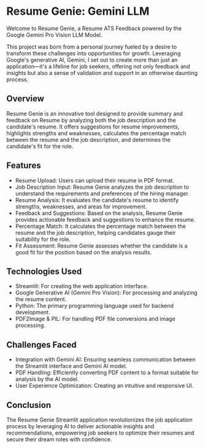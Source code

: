 # Resume Genie: Gemini LLM
Welcome to Resume Genie, a Resume ATS Feedback powered by the Google Gemini Pro Vision LLM Model.

This project was born from a personal journey fueled by a desire to transform these challenges into opportunities for growth. Leveraging Google's generative AI, Gemini, I set out to create more than just an application—it's a lifeline for job seekers, offering not only feedback and insights but also a sense of validation and support in an otherwise daunting process.

## Overview
Resume Genie is an innovative tool designed to provide summary and feedback on Resume by analyzing both the job description and the candidate's resume. 
It offers suggestions for resume improvements, highlights strengths and weaknesses, calculates the percentage match between the resume and the job description, and determines the candidate's fit for the role.

## Features
- Resume Upload: Users can upload their resume in PDF format.
- Job Description Input: Resume Genie analyzes the job description to understand the requirements and preferences of the hiring manager.
- Resume Analysis: It evaluates the candidate's resume to identify strengths, weaknesses, and areas for improvement.
- Feedback and Suggestions: Based on the analysis, Resume Genie provides actionable feedback and suggestions to enhance the resume.
- Percentage Match: It calculates the percentage match between the resume and the job description, helping candidates gauge their suitability for the role.
- Fit Assessment: Resume Genie assesses whether the candidate is a good fit for the position based on the analysis results.

## Technologies Used
- Streamlit: For creating the web application interface.
- Google Generative AI (Gemini Pro Vision): For processing and analyzing the resume content.
- Python: The primary programming language used for backend development.
- PDF2Image & PIL: For handling PDF file conversions and image processing.

## Challenges Faced
- Integration with Gemini AI: Ensuring seamless communication between the Streamlit interface and Gemini AI model.
- PDF Handling: Efficiently converting PDF content to a format suitable for analysis by the AI model.
- User Experience Optimization: Creating an intuitive and responsive UI.

## Conclusion
The Resume Genie Streamlit application revolutionizes the job application process by leveraging AI to deliver actionable insights and recommendations, empowering job seekers to optimize their resumes and secure their dream roles with confidence.
